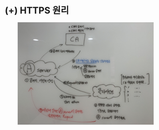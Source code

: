 # (+) HTTPS 원리

<figure><img src="../../.gitbook/assets/image (166).png" alt=""><figcaption></figcaption></figure>

